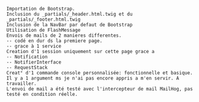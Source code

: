     Importation de Bootstrap.
    Inclusion du _partials/_header.html.twig et du _partials/_footer.html.twig
    Inclusion de la NavBar par defaut de Bootstrap
    Utilisation de FlashMessage
    Envois de mails de 2 manieres differentes.
    -- codé en dur ds la premiere page.
    -- grace à 1 service
    Creation d'1 session uniquement sur cette page grace a
    -- Notification
    -- NotifierInterface
    -- RequestStack
    Creat° d'1 commande console personnalisée: fonctionnelle et basique.
    Il y a 1 argument ms je n'ai pas encore appris a m'en servir. A travailler.
    L'envoi de mail a été testé avec l'intercepteur de mail MailHog, pas testé en condition réelle.
